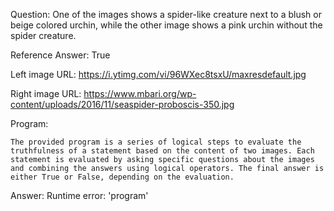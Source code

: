 Question: One of the images shows a spider-like creature next to a blush or beige colored urchin, while the other image shows a pink urchin without the spider creature.

Reference Answer: True

Left image URL: https://i.ytimg.com/vi/96WXec8tsxU/maxresdefault.jpg

Right image URL: https://www.mbari.org/wp-content/uploads/2016/11/seaspider-proboscis-350.jpg

Program:

```
The provided program is a series of logical steps to evaluate the truthfulness of a statement based on the content of two images. Each statement is evaluated by asking specific questions about the images and combining the answers using logical operators. The final answer is either True or False, depending on the evaluation.
```
Answer: Runtime error: 'program'

